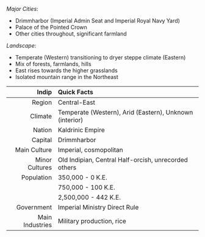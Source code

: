 
_Major Cities_:
- Drimmharbor (Imperial Admin Seat and Imperial Royal Navy Yard)
- Palace of the Pointed Crown
- Other cities throughout, significant farmland

_Landscape_:
- Temperate (Western) transitioning to dryer steppe climate (Eastern)
- Mix of forests, farmlands, hills
- East rises towards the higher grasslands
- Isolated mountain range in the Northeast

|        __Indip__| Quick Facts                       |  
|----------------:|:----------------------------------|
| Region          | Central-East                      |
| Climate         | Temperate (Western), Arid (Eastern), Unknown (interior) |
| Nation          | Kaldrinic Empire                  |
| Capital         | Drimmharbor                       |
| Main Culture    | Imperial, cosmopolitan            |
| Minor Cultures  | Old Indipian, Central Half-orcish, unrecorded others |
| Population      | 350,000 - 0 K.E.                  |
|                 | 750,000 - 100 K.E.                |
|                 | 2,500,000 - 442 K.E.              |
| Government      | Imperial Ministry Direct Rule     |
| Main Industries | Military production, rice         |
